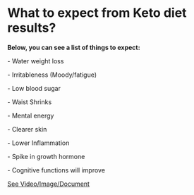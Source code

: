 # What to expect from Keto diet results?

**Below, you can see a list of things to expect:**

\- Water weight loss

\- Irritableness (Moody/fatigue)

\- Low blood sugar

\- Waist Shrinks

\- Mental energy

\- Clearer skin

\- Lower Inflammation

\- Spike in growth hormone

\- Cognitive functions will improve

 [See Video/Image/Document](https://hls-player.drberg.com/asset?path=migrated-assets/what-to-expect-from-keto-diet-results-drberg)